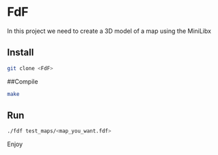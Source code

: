 # FdF

In this project we need to create a 3D model of a map using the MiniLibx

## Install

```bash
git clone <FdF>
```

##Compile

```bash
make
```

## Run

```bash
./fdf test_maps/<map_you_want.fdf>
```
Enjoy

